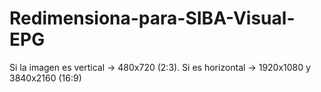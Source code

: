# Redimensiona-para-SIBA-Visual-EPG
Si la imagen es vertical → 480x720 (2:3). Si es horizontal → 1920x1080 y 3840x2160 (16:9)
